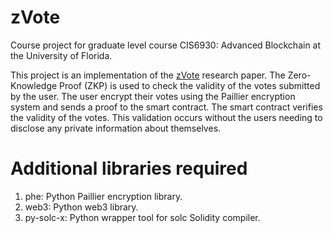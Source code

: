 # zVote
Course project for graduate level course CIS6930: Advanced Blockchain at the University of Florida.

This project is an implementation of the <a href="https://ieeexplore.ieee.org/document/9838690">zVote</a> research paper. The Zero-Knowledge Proof (ZKP) is used to check the validity of the votes submitted by the user. The user encrypt their votes using the Paillier encryption system and sends a proof to the smart contract. The smart contract verifies the validity of the votes. This validation occurs without the users needing to disclose any private information about themselves.

# Additional libraries required
1. phe: Python Paillier encryption library.
2. web3: Python web3 library.
3. py-solc-x: Python wrapper tool for solc Solidity compiler.

